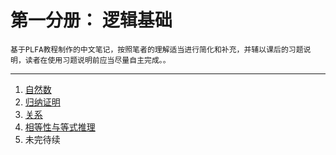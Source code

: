 # 第一分册： 逻辑基础

    基于PLFA教程制作的中文笔记，按照笔者的理解适当进行简化和补充，并辅以课后的习题说明，读者在使用习题说明前应当尽量自主完成。。

----------------------------------------------

1. [自然数](./NONaturals.html)
2. [归纳证明](./NOInduction.html)
3. [关系](./NORelations.html)
4. [相等性与等式推理](./NOEquality.html)
5. 未完待续
